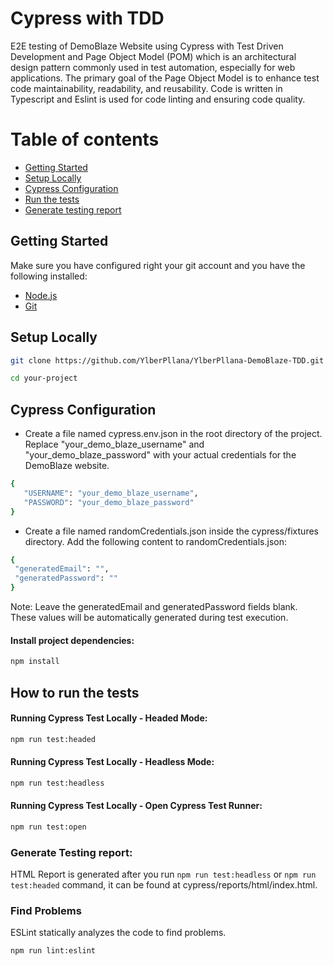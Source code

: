 # Cypress with TDD
E2E testing of DemoBlaze Website using Cypress with Test Driven Development and Page Object Model (POM) which is an architectural design pattern commonly used in test automation, especially for web applications. The primary goal of the Page Object Model is to enhance test code maintainability, readability, and reusability. Code is written in Typescript and Eslint is used for code linting and ensuring code quality.

# Table of contents

* [Getting Started](#get-started)
* [Setup Locally](#setup-locally)
* [Cypress Configuration](#cypress-configuration)
* [Run the tests](#run-the-tests)
* [Generate testing report](#generate-testing-report)

## Getting Started
Make sure you have configured right your git account and you have the following installed:

- [Node.js](https://nodejs.org/)
- [Git](https://git-scm.com/)

## Setup Locally
 ```bash
 git clone https://github.com/YlberPllana/YlberPllana-DemoBlaze-TDD.git
 ```
 ```bash
 cd your-project
 ```
## Cypress Configuration
* Create a file named cypress.env.json in the root directory of the project. Replace "your_demo_blaze_username" and "your_demo_blaze_password" with your actual credentials for the DemoBlaze website.
 ```bash
{
    "USERNAME": "your_demo_blaze_username",
    "PASSWORD": "your_demo_blaze_password"
}
 ```
* Create a file named randomCredentials.json inside the cypress/fixtures directory. Add the following content to randomCredentials.json:
 ```bash
{
  "generatedEmail": "",
  "generatedPassword": ""
}
 ```
Note: Leave the generatedEmail and generatedPassword fields blank. These values will be automatically generated during test execution.
#### Install project dependencies:
 ```bash
 npm install
 ```
## How to run the tests
#### Running Cypress Test Locally - Headed Mode:
 ```bash
 npm run test:headed
 ```
#### Running Cypress Test Locally - Headless Mode:
 ```bash
 npm run test:headless
 ```
#### Running Cypress Test Locally - Open Cypress Test Runner:
 ```bash
 npm run test:open
 ```
### Generate Testing report:

HTML Report is generated after you  run `npm run test:headless` or `npm run test:headed` command, it can be found at cypress/reports/html/index.html.

### Find Problems

ESLint statically analyzes the code to find problems.

```bash
npm run lint:eslint
```